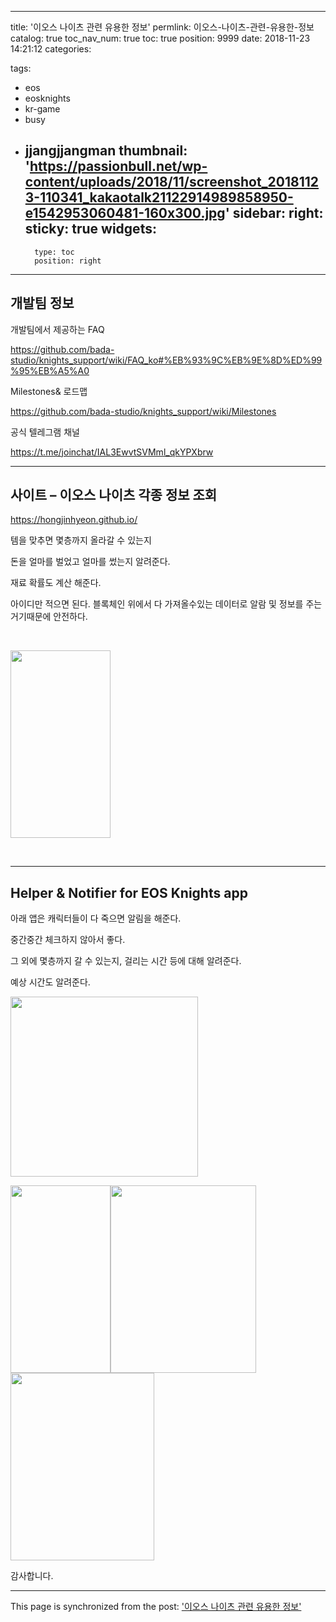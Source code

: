 
---
title: '이오스 나이츠 관련 유용한 정보'
permlink: 이오스-나이츠-관련-유용한-정보
catalog: true
toc_nav_num: true
toc: true
position: 9999
date: 2018-11-23 14:21:12
categories:

tags:
- eos
- eosknights
- kr-game
- busy
- jjangjjangman
thumbnail: 'https://passionbull.net/wp-content/uploads/2018/11/screenshot_20181123-110341_kakaotalk21122914989858950-e1542953060481-160x300.jpg'
sidebar:
    right:
        sticky: true
widgets:
    -
        type: toc
        position: right
---


<h2>개발팀 정보</h2>
<p>개발팀에서 제공하는 FAQ</p>
<p><a href="https://github.com/bada-studio/knights_support/wiki/FAQ_ko#%EB%93%9C%EB%9E%8D%ED%99%95%EB%A5%A0">https://github.com/bada-studio/knights_support/wiki/FAQ_ko#%EB%93%9C%EB%9E%8D%ED%99%95%EB%A5%A0</a></p>
<p>Milestones& 로드맵</p>
<p><a href="https://github.com/bada-studio/knights_support/wiki/Milestones">https://github.com/bada-studio/knights_support/wiki/Milestones</a></p>
<p>공식 텔레그램 채널</p>
<p><a href="https://t.me/joinchat/IAL3EwvtSVMml_qkYPXbrw">https://t.me/joinchat/IAL3EwvtSVMml_qkYPXbrw</a></p>
<hr />
<h2>사이트 – 이오스 나이츠 각종 정보 조회</h2>
<p><a href="https://hongjinhyeon.github.io/">https://hongjinhyeon.github.io/</a></p>
<p>템을 맞추면 몇층까지 올라갈 수 있는지</p>
<p>돈을 얼마를 벌었고 얼마를 썼는지 알려준다.</p>
<p>재료 확률도 계산 해준다.</p>
<p>아이디만 적으면 된다. 블록체인 위에서 다 가져올수있는 데이터로 알람 및 정보를 주는거기때문에 안전하다.</p>
<p> </p>
<p><img class="alignnone wp-image-1331 size-medium" src="https://passionbull.net/wp-content/uploads/2018/11/screenshot_20181123-110341_kakaotalk21122914989858950-e1542953060481-160x300.jpg" alt="" width="160" height="300" data-temp-aztec-id="4d801c1c-1f51-4c2f-aaef-eb21fb5e846f" srcset="![](https://passionbull.net/wp-content/uploads/2018/11/screenshot_20181123-110341_kakaotalk21122914989858950-e1542953060481-160x300.jpg) 160w, ![](https://passionbull.net/wp-content/uploads/2018/11/screenshot_20181123-110341_kakaotalk21122914989858950-e1542953060481-546x1024.jpg) 546w, ![](https://passionbull.net/wp-content/uploads/2018/11/screenshot_20181123-110341_kakaotalk21122914989858950-e1542953060481.jpg) 720w" sizes="(max-width: 160px) 100vw, 160px" /></p>
<p> </p>
<hr />
<h2>Helper & Notifier for EOS Knights app</h2>
<p>아래 앱은 캐릭터들이 다 죽으면 알림을 해준다.</p>
<p>중간중간 체크하지 않아서 좋다.</p>
<p>그 외에 몇층까지 갈 수 있는지, 걸리는 시간 등에 대해 알려준다.</p>
<p>예상 시간도 알려준다.</p>
<p><img class="alignnone wp-image-1332 size-medium" src="https://passionbull.net/wp-content/uploads/2018/11/screenshot_20181123-150011_google-play-store2380458581932250877.-e1542953091928-300x288.jpg" alt="" width="300" height="288" srcset="![](https://passionbull.net/wp-content/uploads/2018/11/screenshot_20181123-150011_google-play-store2380458581932250877.-e1542953091928-300x288.jpg) 300w, ![](https://passionbull.net/wp-content/uploads/2018/11/screenshot_20181123-150011_google-play-store2380458581932250877.-e1542953091928.jpg) 720w" sizes="(max-width: 300px) 100vw, 300px" /></p>
<p><img class="alignnone wp-image-1335 size-medium" src="https://passionbull.net/wp-content/uploads/2018/11/screenshot_20181123-150145_helper-notifier-for-eos-knights2886514740753385330.-e1542953115930-160x300.jpg" alt="" width="160" height="300" srcset="![](https://passionbull.net/wp-content/uploads/2018/11/screenshot_20181123-150145_helper-notifier-for-eos-knights2886514740753385330.-e1542953115930-160x300.jpg) 160w, ![](https://passionbull.net/wp-content/uploads/2018/11/screenshot_20181123-150145_helper-notifier-for-eos-knights2886514740753385330.-e1542953115930-545x1024.jpg) 545w, ![](https://passionbull.net/wp-content/uploads/2018/11/screenshot_20181123-150145_helper-notifier-for-eos-knights2886514740753385330.-e1542953115930.jpg) 717w" sizes="(max-width: 160px) 100vw, 160px" /><img class="alignnone wp-image-1333 size-medium" src="https://passionbull.net/wp-content/uploads/2018/11/screenshot_20181123-084941_samsung-experience-home8133814335379987984.-e1542953141659-233x300.jpg" alt="" width="233" height="300" srcset="![](https://passionbull.net/wp-content/uploads/2018/11/screenshot_20181123-084941_samsung-experience-home8133814335379987984.-e1542953141659-233x300.jpg) 233w, ![](https://passionbull.net/wp-content/uploads/2018/11/screenshot_20181123-084941_samsung-experience-home8133814335379987984.-e1542953141659.jpg) 709w" sizes="(max-width: 233px) 100vw, 233px" /><img class="alignnone wp-image-1334 size-medium" src="https://passionbull.net/wp-content/uploads/2018/11/screenshot_20181123-085041_eos-knights1523725540802245626.-e1542953174605-230x300.jpg" alt="" width="230" height="300" srcset="![](https://passionbull.net/wp-content/uploads/2018/11/screenshot_20181123-085041_eos-knights1523725540802245626.-e1542953174605-230x300.jpg) 230w, ![](https://passionbull.net/wp-content/uploads/2018/11/screenshot_20181123-085041_eos-knights1523725540802245626.-e1542953174605.jpg) 720w" sizes="(max-width: 230px) 100vw, 230px" /></p>

감사합니다.


- - -

This page is synchronized from the post: ['이오스 나이츠 관련 유용한 정보'](https://steempeak.com/@jacobyu/1329-eos-knight-info)
